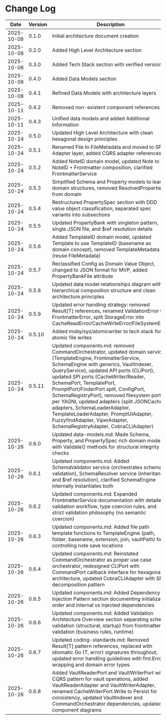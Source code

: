 # Change Log

| Date       | Version | Description                                          | Author  |
| ---------- | ------- | ---------------------------------------------------- | ------- |
| 2025-10-08 | 0.1.0   | Initial architecture document creation               | Winston |
| 2025-10-08 | 0.2.0   | Added High Level Architecture section                | Winston |
| 2025-10-08 | 0.3.0   | Added Tech Stack section with verified versions      | Winston |
| 2025-10-08 | 0.4.0   | Added Data Models section                            | Winston |
| 2025-10-08 | 0.4.1   | Refined Data Models with architecture layers         | Winston |
| 2025-10-11 | 0.4.2   | Removed non-existent component references            | Winston |
| 2025-10-11 | 0.4.3   | Unified data models and added Additional Information | Winston |
| 2025-10-24 | 0.5.0   | Updated High Level Architecture with clean hexagonal design principles | Winston |
| 2025-10-24 | 0.5.1   | Renamed File to FileMetadata and moved to SPI Adapter layer, added CQRS adapter references | Winston |
| 2025-10-24 | 0.5.2   | Added NoteID domain model, updated Note to use NoteID + Frontmatter composition, clarified FrontmatterService | Winston |
| 2025-10-24 | 0.5.3   | Simplified Schema and Property models to lean domain structures, removed ResolvedProperties from domain | Winston |
| 2025-10-24 | 0.5.4   | Restructured PropertySpec section with DDD value object classification, separated spec variants into subsections | Winston |
| 2025-10-24 | 0.5.5   | Updated PropertyBank with singleton pattern, single JSON file, and $ref resolution details | Winston |
| 2025-10-24 | 0.5.6   | Added TemplateID domain model, updated Template to use TemplateID (basename as domain concept), removed TemplateMetadata (reuse FileMetadata) | Winston |
| 2025-10-24 | 0.5.7   | Reclassified Config as Domain Value Object, changed to JSON format for MVP, added PropertyBankFile attribute | Winston |
| 2025-10-24 | 0.5.8   | Updated data model relationships diagram with hierarchical composition structure and clean architecture principles | Winston |
| 2025-10-24 | 0.5.9   | Updated error handling strategy: removed Result[T] references, renamed ValidationError to FrontmatterError, split StorageError into CacheReadError/CacheWriteError/FileSystemError | Winston |
| 2025-10-24 | 0.5.10  | Added moby/sys/atomicwriter to tech stack for atomic file writes | Winston |
| 2025-10-24 | 0.5.11  | Updated components.md: removed CommandOrchestrator, updated domain services (TemplateEngine, FrontmatterService, SchemaEngine with generics, VaultIndexer, QueryService), updated API ports (CLIPort), updated SPI ports (CacheWriter/Reader, SchemaPort, TemplatePort, PromptPort/FinderPort split, ConfigPort, SchemaRegistryPort), removed filesystem ports per YAGNI, updated adapters (split JSONCache adapters, SchemaLoaderAdapter, TemplateLoaderAdapter, PromptUIAdapter, FuzzyfindAdapter, ViperAdapter, SchemaRegistryAdapter, CobraCLIAdapter) | Winston |
| 2025-10-26 | 0.6.0   | Updated data-models.md: Made Schema, Property, and PropertySpec rich domain models with Validate() methods for structural integrity checks | Winston |
| 2025-10-26 | 0.6.1   | Updated components.md: Added SchemaValidator service (orchestrates schema validation), SchemaResolver service (inheritance and $ref resolution), clarified SchemaEngine internally instantiates both | Winston |
| 2025-10-26 | 0.6.2   | Updated components.md: Expanded FrontmatterService documentation with detailed validation workflow, type coercion rules, and strict validation philosophy (no semantic coercion) | Winston |
| 2025-10-26 | 0.6.3   | Updated components.md: Added file path template functions to TemplateEngine (path, folder, basename, extension, join, vaultPath) for controlling note save locations | Winston |
| 2025-10-26 | 0.6.4   | Updated components.md: Reinstated CommandOrchestrator as proper use case orchestrator, redesigned CLIPort with CommandPort callback interface for hexagonal architecture, updated CobraCLIAdapter with SRP decomposition pattern | Winston |
| 2025-10-26 | 0.6.5   | Updated components.md: Added Dependency Injection Pattern section documenting initialization order and internal vs injected dependencies | Winston |
| 2025-10-26 | 0.6.6   | Updated components.md: Added Validation Architecture Overview section separating schema validation (structural, startup) from frontmatter validation (business rules, runtime) | Winston |
| 2025-10-26 | 0.6.7   | Updated coding-standards.md: Removed Result[T] pattern references, replaced with idiomatic Go (T, error) signatures throughout, updated error handling guidelines with fmt.Errorf wrapping and domain error types | Winston |
| 2025-10-26 | 0.6.8   | Added VaultReaderPort and VaultWriterPort with CQRS pattern for vault operations, added VaultReaderAdapter and VaultWriterAdapter, renamed CacheWriterPort.Write to Persist for consistency, updated VaultIndexer and CommandOrchestrator dependencies, updated component diagrams | Winston |
